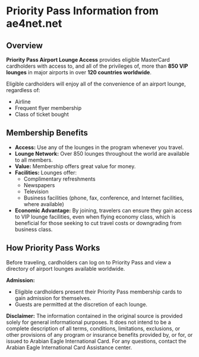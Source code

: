 # Priority Pass Information from ae4net.net

## Overview
**Priority Pass Airport Lounge Access** provides eligible MasterCard cardholders with access to, and all of the privileges of, more than **850 VIP lounges** in major airports in over **120 countries worldwide**.

Eligible cardholders will enjoy all of the convenience of an airport lounge, regardless of:
*   Airline
*   Frequent flyer membership
*   Class of ticket bought

## Membership Benefits
*   **Access:** Use any of the lounges in the program whenever you travel.
*   **Lounge Network:** Over 850 lounges throughout the world are available to all members.
*   **Value:** Membership offers great value for money.
*   **Facilities:** Lounges offer:
    *   Complimentary refreshments
    *   Newspapers
    *   Television
    *   Business facilities (phone, fax, conference, and Internet facilities, where available)
*   **Economic Advantage:** By joining, travelers can ensure they gain access to VIP lounge facilities, even when flying economy class, which is beneficial for those seeking to cut travel costs or downgrading from business class.

## How Priority Pass Works
Before traveling, cardholders can log on to Priority Pass and view a directory of airport lounges available worldwide.

**Admission:**
*   Eligible cardholders present their Priority Pass membership cards to gain admission for themselves.
*   Guests are permitted at the discretion of each lounge.

**Disclaimer:**
The information contained in the original source is provided solely for general informational purposes. It does not intend to be a complete description of all terms, conditions, limitations, exclusions, or other provisions of any program or insurance benefits provided by, or for, or issued to Arabian Eagle International Card. For any questions, contact the Arabian Eagle International Card Assistance center.
